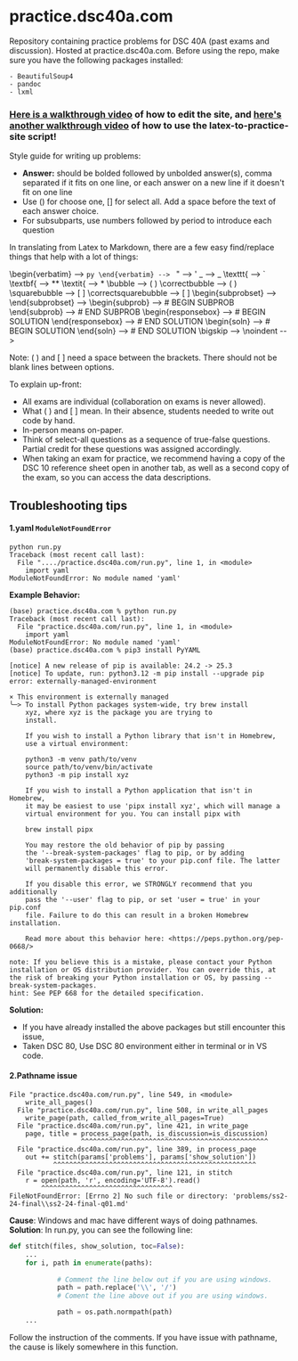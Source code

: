 # practice.dsc40a.com

Repository containing practice problems for DSC 40A (past exams and discussion). Hosted at practice.dsc40a.com. Before using the repo, make sure you have the following packages installed:

```
- BeautifulSoup4
- pandoc
- lxml
```

### [Here is a walkthrough video](https://www.loom.com/share/cdbc8dcc026c43d6ac48cc2df3f57ea8?sid=202e8678-b073-46ff-91d0-afe775bb2541) of how to edit the site, and [here's another walkthrough video](https://www.loom.com/share/4fb2816102034b14b4b0cd6476091ec3?sid=6529b884-e4c0-4460-8baa-1051c55a4a5f) of how to use the latex-to-practice-site script!

Style guide for writing up problems:

- **Answer:** should be bolded followed by unbolded answer(s), comma separated if it fits on one line, or each answer on a new line if it doesn't fit on one line
- Use () for choose one, [] for select all. Add a space before the text of each answer choice.
- For subsubparts, use numbers followed by period to introduce each question

In translating from Latex to Markdown, there are a few easy find/replace things that help with a lot of things:

\begin{verbatim} --> ```py
\end{verbatim} --> ```
" --> '
\_ --> _
\texttt{ --> `
\textbf{ --> **
\textit{ --> *
\bubble --> ( )
\correctbubble --> ( )
\squarebubble --> [ ]
\correctsquarebubble --> [ ]
\begin{subprobset} -->
\end{subprobset} -->
\begin{subprob} --> # BEGIN SUBPROB
\end{subprob} --> # END SUBPROB
\begin{responsebox} --> # BEGIN SOLUTION
\end{responsebox} --> # END SOLUTION
\begin{soln} --> # BEGIN SOLUTION
\end{soln} --> # END SOLUTION
\bigskip -->
\noindent --> 

Note: ( ) and [ ] need a space between the brackets. There should not be blank lines between options.

To explain up-front:
- All exams are individual (collaboration on exams is never allowed).
- What ( ) and [ ] mean. In their absence, students needed to write out code by hand.
- In-person means on-paper.
- Think of select-all questions as a sequence of true-false questions. Partial credit for these questions was assigned accordingly.
- When taking an exam for practice, we recommend having a copy of the DSC 10 reference sheet open in another tab, as well as a second copy of the exam, so you can access the data descriptions.


## Troubleshooting tips 
#### 1.yaml `ModuleNotFoundError` 
```
python run.py
Traceback (most recent call last):
  File "..../practice.dsc40a.com/run.py", line 1, in <module>
    import yaml
ModuleNotFoundError: No module named 'yaml'
```
**Example Behavior:**
```
(base) practice.dsc40a.com % python run.py
Traceback (most recent call last):
  File "practice.dsc40a.com/run.py", line 1, in <module>
    import yaml
ModuleNotFoundError: No module named 'yaml'
(base) practice.dsc40a.com % pip3 install PyYAML

[notice] A new release of pip is available: 24.2 -> 25.3
[notice] To update, run: python3.12 -m pip install --upgrade pip
error: externally-managed-environment

× This environment is externally managed
╰─> To install Python packages system-wide, try brew install
    xyz, where xyz is the package you are trying to
    install.
    
    If you wish to install a Python library that isn't in Homebrew,
    use a virtual environment:
    
    python3 -m venv path/to/venv
    source path/to/venv/bin/activate
    python3 -m pip install xyz
    
    If you wish to install a Python application that isn't in Homebrew,
    it may be easiest to use 'pipx install xyz', which will manage a
    virtual environment for you. You can install pipx with
    
    brew install pipx
    
    You may restore the old behavior of pip by passing
    the '--break-system-packages' flag to pip, or by adding
    'break-system-packages = true' to your pip.conf file. The latter
    will permanently disable this error.
    
    If you disable this error, we STRONGLY recommend that you additionally
    pass the '--user' flag to pip, or set 'user = true' in your pip.conf
    file. Failure to do this can result in a broken Homebrew installation.
    
    Read more about this behavior here: <https://peps.python.org/pep-0668/>

note: If you believe this is a mistake, please contact your Python installation or OS distribution provider. You can override this, at the risk of breaking your Python installation or OS, by passing --break-system-packages.
hint: See PEP 668 for the detailed specification.
```
**Solution:** 
- If you have already installed the above packages but still encounter this issue, 
- Taken DSC 80,
Use DSC 80 environment either in terminal or in VS code. 

#### 2.Pathname issue 
```
File "practice.dsc40a.com/run.py", line 549, in <module>
    write_all_pages()
  File "practice.dsc40a.com/run.py", line 508, in write_all_pages
    write_page(path, called_from_write_all_pages=True)
  File "practice.dsc40a.com/run.py", line 421, in write_page
    page, title = process_page(path, is_discussion=is_discussion)
                  ^^^^^^^^^^^^^^^^^^^^^^^^^^^^^^^^^^^^^^^^^^^^^^^
  File "practice.dsc40a.com/run.py", line 389, in process_page
    out += stitch(params['problems'], params['show_solution'])
           ^^^^^^^^^^^^^^^^^^^^^^^^^^^^^^^^^^^^^^^^^^^^^^^^^^^
  File "practice.dsc40a.com/run.py", line 121, in stitch
    r = open(path, 'r', encoding='UTF-8').read()
        ^^^^^^^^^^^^^^^^^^^^^^^^^^^^^^^^^
FileNotFoundError: [Errno 2] No such file or directory: 'problems/ss2-24-final\\ss2-24-final-q01.md'
```
**Cause**: Windows and mac have different ways of doing pathnames. 
**Solution**: In run.py, you can see the following line:

```python
def stitch(files, show_solution, toc=False):
    ...
    for i, path in enumerate(paths):
            
            # Comment the line below out if you are using windows.
            path = path.replace('\\', '/')
            # Coment the line above out if you are using windows. 

            path = os.path.normpath(path)
    ...
```
Follow the instruction of the comments. If you have issue with pathname, the cause is likely somewhere in this function. 